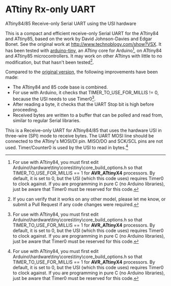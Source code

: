 # ATtiny Rx-only UART
ATtiny84/85 Receive-only Serial UART using the USI hardware

This is a compact and efficient receive-only Serial UART for the ATtiny84 and ATtiny85,
based on the work by David Johnson-Davies and Edgar Bonet. See the original work at 
http://www.technoblogy.com/show?VSX. It has been tested with [arduino-tiny](https://code.google.com/p/arduino-tiny/), 
an ATtiny core for Arduino[^timer], on ATtiny84 and ATtiny85 microcontrollers. It may work on other ATtinys
with little to no modification, but that hasn't been tested[^untested].

Compared to the [original version](http://www.technoblogy.com/show?VSX), the following improvements have been made:
- The ATtiny84 and 85 code base is combined.
- For use with Arduino, it checks that TIMER_TO_USE_FOR_MILLIS != 0, because the USI needs to use Timer0[^timer].
- After reading a byte, it checks that the UART Stop bit is high before proceeding.
- Received bytes are written to a buffer that can be polled and read from, similar to regular Serial libraries.

This is a Receive-only UART for ATtiny84/85 that uses the hardware USI in three-wire (SPI) 
mode to receive bytes. The UART MOSI line should be connected to the ATtiny's MOSI/DI pin. 
MISO/DO and SCK/SCL pins are not used. Timer/Counter0 is used by the USI to read in bytes.[^timer]


[^timer]: For use with ATtiny84, you must first edit Arduino\hardware\tiny\cores\tiny\core_build_options.h 
so that TIMER_TO_USE_FOR_MILLIS == 1 for __AVR_ATtinyX4__ processors. By default, it is set to 0, but the USI
(which this code uses) requires Timer0 to clock against. If you are programming in pure C (no Arduino libraries),
just be aware that Timer0 must be reserved for this code.

[^untested]: If you can verify that it works on any other model, please let me know, or submit a 
Pull Request if any code changes were required.